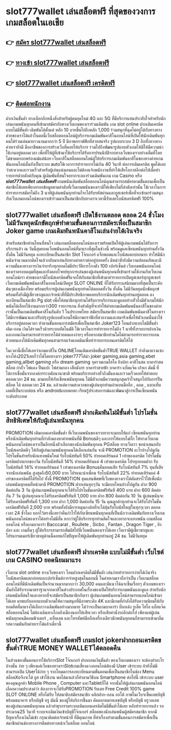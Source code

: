 # slot777wallet เล่นสล็อตฟรี  ที่สุดของวงการเกมสล็อตในเอเชีย

## 👉 [สมัคร slot777wallet เล่นสล็อตฟรี](https://slot777wallet.com/)
## 👉 [ทางเข้า slot777wallet เล่นสล็อตฟรี](https://slot777wallet.com/)
## 👉 [slot777wallet เล่นสล็อตฟรี เครดิตฟรี](https://slot777wallet.com/)
## 👉 [ติดต่อพนักงาน](https://slot777wallet.com/)


ฝากเงินขั้นต่ำ  ทางเลือกอีกหนึ่งสิ่งสำหรับผู้คนยุคใหม่ 4G และ 5G ที่มีบริการแสนประทับใจสำหรับนักเล่นเกมพนันทุกคนที่เข้ามาสมัครกับทางเว็บเกมของเราร่วมเดิมพัน เกม slot online ฝากเติมเครดิตแบบไม่มีขั้นต่ำ เดิมพันได้ตั้งแต่ หลัก 10 บาทขึ้นไปถึงหลัก 1,000 ร่วมสนุกที่ฉุดไม่อยู่ได้กับทางทางค่ายของเราได้แล้วในตอนี้เว็บสล็อตออนไลน์ผู้บริการเกมเดิมพันคาสิโนออนไลน์ที่เปิดให้นักเดิมพันทุกคนได้ร่วมเล่นมายาวนานมากกว่า 5 ปี มีภาพกราฟฟิกที่สวยสมจริง รูปแบบระบบ 3 D
อีกทั้งทางทางค่ายเรายังมี มืออาชีพของการสร้างเว็บที่คอยให้บริการ  รวมไปถึงพัฒนารูปแบบตัวเกมให้มีให้มีความน่าใช้งานอยู่ตลอดเวลา เพื่อที่ให้ผู้ที่เข้ามาใช้บริการได้รับการปรนนิบัติจากทางเว็บของเราอย่างเต็มที่โดยไม่ขาดตกบกพร่องแม้แต่น้อย เว็บคาสิโนสล็อตออนไลน์ผู้ให้บริการเกมเดิมพันคาสิโนของทางค่ายเกมพันออนไลน์นั้นยังเป็นระบบ autoใช้เวลาการทำรายการไม่เกิน 40 วินาที ต่อการเติมเครดิต พูดได้เลยว่าสะดวกและรวดเร็วสำหรับผู้เล่นแน่นอนและไม่ต้องแจ้งพนักงานที่ทำให้เสียโอกาสอีกต่อไปเมื่อทำรายการฝากตังค์กับคุณ
ผู้เดิมพันที่สนใจอยากจะลองร่วมเดิมพันเกม เกม Casino  หรือ ***slot777wallet เล่นสล็อตฟรี*** เกมพนันเดิมพันสล็อตออนไลน์คุณสามารถสมัครตามขั้นตอนเพื่อเป็นสมาชิกได้เลยเพียงกรอกข้อมูลตามลำดับที่เว็บเกมพนันของเรามีให้เพียงไม่กี่ลำดับเท่านั้น ใช้เวลาในการทำรายการสมัครไม่ถึง 3 นาทีผู้เล่นพนันทุกท่านก็จะได้รับรหัสผ่านและยูสเซอร์เพื่อที่จะเข้ามาร่วมสนุกกับเว็บเกมออนไลน์ของเราเข้าร่วมมาเป็นสมาชิกกับทางเราเวลานี้รับเลยโบนัสเครดิตฟรี 100%

## slot777wallet เล่นสล็อตฟรี เปิดใช้งานตลอด ตลอด 24 ชั่วโมง ไม่มีวันหยุดนักขัตฤกษ์ทำตามขั้นตอนการสมัครเพื่อเป็นสมาชิก Joker game เกมเดิมพันพนันคาสิโนเล่นง่ายได้เงินจริง

สำหรับสมาชิกท่านไหนที่สนใจ เล่นเกมสล็อตออนไลน์ของเราพร้อมเปิดให้ผู้เล่นเกมพนันได้รับการบริการแล้ว ณ วันนี้สุดยอดเว็บพนันออนไลน์ที่มาแรงที่สุดในช่วงนี้ พร้อมดูแลเซียนพนันทุกท่านทั้งวันทั้งคืน ไม่มีวันหยุด ลงทะเบียนเป็นสมาชิก Slot โจ๊กเกอร์ แจ็กพอตและโบนัสแตกบ่อยมาก ทำให้มีนักพนันจำนวนมากติดใจแล้วกลับมาเล่นกับทางค่ายเราต่ออยู่บ่อยครั้ง มิหนำซ้ำยังมีความปลอดภัยและมีความมั่นคงทางการเงินจ่ายจริงทุกยอดไม่มีประวัติการโกงตัง 100 เปอร์เซ็นต์ เว็บเกมพนันออนไลน์ของเราครอบคลุมที่สุดและยังตอบโจทย์ทุกการเล่นของผู้เล่นพนันทุกคนที่เข้ามาร่วมใช้งานกับเว็บเกมออนไลน์เรา
ค่ายของเรามีโบนัสเครดิตฟรีแจกให้กับสมาชิกที่เข้ามาทำรายการเปิดยูสเซอร์ทุกยูสเซอร์ เว็บเกมเดิมพันพนันคาสิโนออนไลน์เปิดยูส SLOT ONLINE ที่ได้รับกระแสนิยมมากที่สุดเป็นระดับต้นๆของเมืองไทย พร้อมบริการผู้เล่นเกมพนันทุกท่านได้ตลอดทั้งวัน ทั้งคืน ไม่มีวันหยุดนักขัตฤกษ์พร้อมทั้งยังมีผู้เชี่ยวชาญและเจ้าหน้าที่ที่มีประสิทธิภาพคอยบริการนักเดิมพันทุกท่านอยู่ตลอด ลงทะเบียนเป็นสมาชิก Pg slot เพื่อให้สมาชิกทุกท่านได้รับการบริการและดูแลอย่างทั่วถึงมีตัวเกมให้นักพนันได้เลือกใช้งานมากกว่า300 รายการเกม
สิ่งสำคัญที่จะทำให้ค่ายเกมเดิมพันพนันคาสิโนของค่ายเรานั้นเป็นเกมเดิมพันคาสิโนอันดับ 1 ในประเทศไทย สมัครเป็นสมาชิก  เกมเดิมพันพนันคาสิโนทางเราได้มีการพัฒนาและปรับปรุงรูปแบบตัวเกมให้มีภาพกราฟิกที่สวยงามและสมจริงเพื่อให้ตัวเกมนั้นน่าใช้บริการอยู่ตลอดเวลา ทำตามขั้นตอนการสมัครเพื่อเป็นสมาชิก Joker123 โอนฝากแบบไม่มีขั้นต่ำ เติม-ถอน เงินได้รวดเร็วด้วยระบบอัตโนมัติ ใช้เวลาในการทำรายการไม่ถึง 1 นาทีทั้งรายการฝากเงินและถอนเงินสามารถทำรายการได้ด้วยตนเองง่ายๆ หรือหากสมาชิกท่านใดไม่สามารถทำรายการถอนด้วยตนเองได้นักเดิมพันทุกคนสามารถแจ้งแอดมินเพื่อทำรายการถอนเครดิตให้ได้

ในเวลานี้เชื่อได้เลยว่าเกมคาสิโน ONLINEโอนเติมเครดิตขั้นต่ำTRUE WALLET กำลังมาแรงแซงทางโค้ง2021เลยก็ว่าได้โดยทางเรา joker777ได้นำ  joker gaming,asia gaming,ebet gaming,allbet gaming หรือ dream gaming จุดรวมเกมไฮโล ยิงปลา คาสิโนสด บาคาร่าสด สล็อต กำถั่ว ไพ่แคง ปั่นแปะ ไพ่สามกอง เสือมังกร บาคาร่าสายฟ้า บาคาร่า แบ็คแจ๊ค เก้าเก ดัมมี่ ที่ได้การเชื่อมั่นจากองค์กรระบดับนานาชาติ พร้อมบริการอย่างทั่วถึงมั่นคงและรวดเร็วคอยให้คำตอบ ตลอดเวลา 24 ชม. มามอบให้กับเซียนพนันทุกคน ได้มีตัวเกมมีความสนุกสุดเร้าใจสนุกไปกับการปั่นสล็อต ได้ ตลอดเวลา 24 ชม. แล้วแต่ความสะดวกของผู้เล่นทุกท่านผ่านบนมือถือ , คอม , และแท็บเลตที่เป็นระบบios หรือ androidแบบพกพา เรียนรู้ประสบการณ์และพัฒนาสู่การเป็นเซียนพนันระดับประเทศ

## slot777wallet เล่นสล็อตฟรี ฝากเดิมพันไม่มีขั้นต่ำ โปรโมชั่นสิทธิพิเศษให้กับผู้เล่นพนันทุกคน

 PROMOTION  เติมถอนเครดิตขั้นต่ำ ที่เว็บเกมพนันของเราอยากจะมอบให้แก่  เซียนพนันทุกท่าน หรือนักเดิมพันทุกท่านที่กำลังมองหาค่ายพนันที่มี Bonusดีๆ และการให้แบบไม่กั๊ก ให้ทางเว็บเกมพนันออนไลน์ของเราเป็นอีกหนึ่งตัวเลือกของนักเดิมพันทุกคน PGสล็อต ทางเว็บเรา ขอนำเสนอกับโบนัสเครดิตดีๆ ให้กับผู้เล่นเกมพนันทุกคนได้เลือกเล่นกัน จะมี PROMOTION อะไรบ้างไปดูกัน
โปรโมชั่นสำหรับนักแทงพนันใหม่ รับโบนัสทันที 50% ทำยอดเทิร์นแค่ 1 เท่าของเครดิต
โปรโมชั่นเครดิตฝากแรกของวัน รับโบนัสทันที 14% ทำยอดเทิร์นแค่ 4 เท่าของเครดิต
โปรทุกยอดฝาก รับโบนัสทันที 14% ทำยอดเทิร์นแค่ 1 เท่าของเครดิต
Bonusคืนยอดเสีย รับโบนัสทันที 7% ทุนที่เสียจากนักเล่นพนัน สูงสุดถึง50,000 บาท
โปรแนะนำเพื่อน รับโบนัสทันที 22% ทำยอดเทิร์นแค่ 4 เท่าของเครดิตที่ได้รับไป
ทั้งนี้ PROMOTION สุดแสนพิศษที่เว็บของทางเราได้คัดสรรไว้ให้เพื่อนักเล่นพนันทุกคนที่หน้าตาดี  PROMOTION ฝากเล่นทุกๆวัน จะมีแบบไหนบ้างไปดูกัน
ฝาก 900 ติดต่อกัน 3 วัน ผู้เล่นเกมพนันทุกคนจะได้รับโปรโมชั่นเครดิตฟรีทันที 400 บาท
ฝาก 600 ติดต่อกัน 7 วัน ผู้เล่นทุกคนจะได้รับเครดิตฟรีทันที 1,000 บาท
ฝาก 800 ติดต่อกัน 10 วัน ผู้เล่นพนันจะได้รับเครดิตฟรีทันที 1,300 บาท
ฝาก 1,000 ติดต่อกัน 15 วัน คุณลูกค้าทุกท่านจะได้รับโปรโมชั่นเครดิตฟรีทันที 2,000 บาท
พร้อมทั้งยังมีการหมุนกงล้อที่จะได้ลุ้นรับโบนัสใหญ่ในทุกๆเวลา ตลอดเวลา 24 ชั่วโมง บอกไว้ตรงนี้เลยว่าคืนกำไรให้กับเซียนพนันทุกคนที่เป็นนักวางเดิมพันกับทางเว็บเกมพนันออนไลน์ของเราได้อย่างไม่มีอั้น หากว่าผู้ใช้บริการทุกท่านติดใจและอยากจะแทงพนัน เกมสล็อตออนไลน์ หรือเกมบาคาร่า Bacccarat , Roullete , Sicbo , Fantan , Dragon Tiger , ยิงปลา และ เกมอื่นๆ ผู้ใช้บริการสามารถสัมผัสไปที่เว็บพนันของเราได้เลย เว็บเรามีผู้เชี่ยวชาญและโปรแกรมเมอร์เชี่ยวชาญด้านนี้คอยแก้ไขปัญหาให้ผู้เดิมพันทุกท่านอยู่ 24 ชม. ไม่มีวันหยุด

## slot777wallet เล่นสล็อตฟรี ฝากเครดิต แบบไม่มีขั้นต่ำ  เว็บไซต์เกม CASINO ยอดนิยมมาแรง

เว็บเกม slot online ทางเว็บของเรา โอนฝากเครดิตไม่มีขั้นต่ำ เล่นง่ายทำรายการง่ายได้เงินจริง โบนัสเครดิตแตกบ่อยและเปอร์เซ็นต์การจ่ายสูงสุดในตอนนี้ ในค่ายเกมเราถือว่าเป็น เว็บเกมสล็อตออนไลน์ที่มีนักเดิมพันเป็นจำนวนมากมากกว่า 30,000 คนและมีแนวโน้มจะขึ้นเรื่อยๆ ตัวเกมของเรานั้นยังได้รับจากมาตราฐานจากคาสิโนต่างประเทศในเรื่องของเปิดให้บริการเกมพนันและดูแล สำหรับนักเล่นพนันที่สนใจและอยากที่จะสมัครเป็นสมาชิกกับเรา ผู้เล่นเกมพนันออนไลน์สามารถแอดไลน์เข้ามาได้เลย
	มาพบกับออกแบบตัวเกมให้ความสนุกที่มีภาพระดับ 4K และมีเกมที่กำลังได้รับความนิยมให้กับยอดฮิตที่มาแรงได้เลือกวางเดิมพันอย่างมากมาย  ไม่ว่าจะเป็นเกมบาคาร่า ป๊อกเด้ง รูเล็ต ไฮโล แบ็กแจ๊ค สล็อตออนไลน์ ไม่ต้องเดินทางไกลถึงเมืองนอกให้เสียเวลา หรือเสียค่านั่งรถอีกต่อไป เพียงแค่ผู้เล่นพนันทุกคนมีคอมพิวเตอร์ , แท็บเลต และโทรศัพท์มือถือเครื่องเดียวนักพนันทุกคนก็สามารถเข้ามาลิ้มรสความมันกับค่ายเราได้แล้วเดี๋ยวนี้

## slot777wallet เล่นสล็อตฟรี เกมslot jokerฝากถอนเครดิตขขั้นต่ำTRUE MONEY WALLETได้ตลอดคืน

ในส่วนของขั้นตอนการใช้บริการSlot โจ๊กเกอร์ ฝากถอนเงินขั้นต่ำ ของเว็บเกมของเรา จะต้องทำอะไรบ้างนั้น ง่าย ๆ เพียงแค่เว็บของทางเราSlotเกมเสี่ยงดวงออนไลน์ต้องมี User เข้าระบบ ถ้ายังไม่มีสามารถเปิด Userได้ง่าย ๆ จากโหมดการลงทะเบียนตามขั้นตอนเพื่อเป็นสมาชิกในช่อง Menu สล็อตXoจึงจะได้ ยูส เข้าใช้งาน พอได้มาแล้วก็ทำตามวิธีบน Smartphone  ต่อไปนี้
เข้าระบบ user  ของคุณลูกค้า Mobile Phone , Computer และTabletก็ได้
จากนั้นให้ผู้เล่นเกมพนันออนไลน์เลือกความประสงค์ว่า ต้องการจะได้รับPROMOTION รับเลย Free Credit 100% game SLOT ONLONE หรือไม่รับ
ให้สมาชิกสมัครสมาชิก คลิกฝาก-ถอน ออโต้ ภาพในเว็บจะขึ้นเลขบัญชีพร้อมธนาคาร หรือบัญชี ทรู มันนี่ ของผู้ให้บริการขึ้นมา
คัดลอกหมายเลขบัญชี หรือบัญชี  ทรูวอเลท ของผู้เล่นเกมพนันทุกคน แล้วทำธุรกรรมระบบเติมถอนเครดิตไม่มีขั้นต่ำได้เลย
หลังทำรายการแล้ว รอประมาณ25 วินาที ระบบจะเติมเงินเข้าบัญชีโจ๊กเกอร์ สล็อตของนักเล่นพนันผู้สมัครสมาชิก
หากมีปัญหาเรื่องเงินไม่เข้า กรุณาติดต่อเจ้าหน้าที่ ที่มีคุณภาพ ที่ทำเรื่องทำตามขั้นตอนการสมัครเพื่อเป็นสมาชิกผ่านช่องทางการติดต่อทางหน้าเว็บสล็อต ออนไลน์


